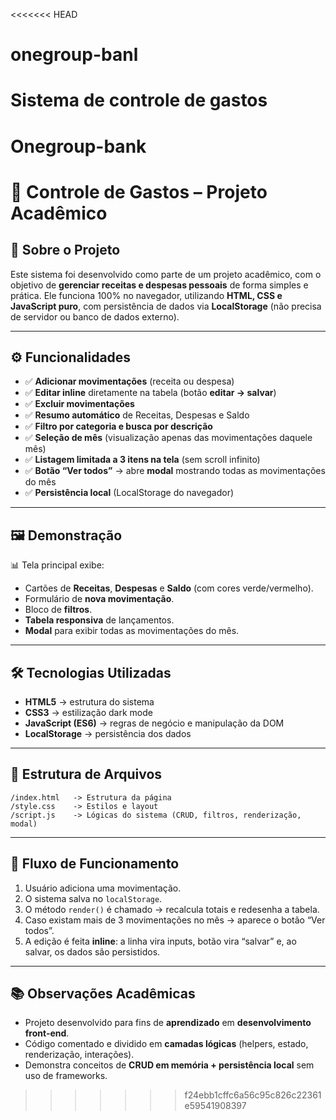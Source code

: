 <<<<<<< HEAD
# onegroup-banl
Sistema de controle de gastos 
=======
# Onegroup-bank
# 📘 Controle de Gastos – Projeto Acadêmico

## 📌 Sobre o Projeto

Este sistema foi desenvolvido como parte de um projeto acadêmico, com o objetivo de **gerenciar receitas e despesas pessoais** de forma simples e prática.
Ele funciona 100% no navegador, utilizando **HTML, CSS e JavaScript puro**, com persistência de dados via **LocalStorage** (não precisa de servidor ou banco de dados externo).

---

## ⚙️ Funcionalidades

* ✅ **Adicionar movimentações** (receita ou despesa)
* ✅ **Editar inline** diretamente na tabela (botão **editar → salvar**)
* ✅ **Excluir movimentações**
* ✅ **Resumo automático** de Receitas, Despesas e Saldo
* ✅ **Filtro por categoria e busca por descrição**
* ✅ **Seleção de mês** (visualização apenas das movimentações daquele mês)
* ✅ **Listagem limitada a 3 itens na tela** (sem scroll infinito)
* ✅ **Botão “Ver todos”** → abre **modal** mostrando todas as movimentações do mês
* ✅ **Persistência local** (LocalStorage do navegador)

---

## 🖼️ Demonstração

📊 Tela principal exibe:

* Cartões de **Receitas**, **Despesas** e **Saldo** (com cores verde/vermelho).
* Formulário de **nova movimentação**.
* Bloco de **filtros**.
* **Tabela responsiva** de lançamentos.
* **Modal** para exibir todas as movimentações do mês.

---

## 🛠️ Tecnologias Utilizadas

* **HTML5** → estrutura do sistema
* **CSS3** → estilização dark mode
* **JavaScript (ES6)** → regras de negócio e manipulação da DOM
* **LocalStorage** → persistência dos dados

---

## 📂 Estrutura de Arquivos

```
/index.html   -> Estrutura da página
/style.css    -> Estilos e layout
/script.js    -> Lógicas do sistema (CRUD, filtros, renderização, modal)
```

---

## 📖 Fluxo de Funcionamento

1. Usuário adiciona uma movimentação.
2. O sistema salva no `localStorage`.
3. O método `render()` é chamado → recalcula totais e redesenha a tabela.
4. Caso existam mais de 3 movimentações no mês → aparece o botão “Ver todos”.
5. A edição é feita **inline**: a linha vira inputs, botão vira “salvar” e, ao salvar, os dados são persistidos.

---

## 📚 Observações Acadêmicas

* Projeto desenvolvido para fins de **aprendizado** em **desenvolvimento front-end**.
* Código comentado e dividido em **camadas lógicas** (helpers, estado, renderização, interações).
* Demonstra conceitos de **CRUD em memória + persistência local** sem uso de frameworks.
>>>>>>> f24ebb1cffc6a56c95c826c22361e59541908397
